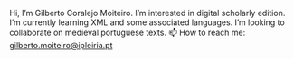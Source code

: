Hi, I’m Gilberto Coralejo Moiteiro. I’m interested in digital scholarly edition. I’m currently learning XML and some associated languages.
I’m looking to collaborate on medieval portuguese texts.
📫 How to reach me: gilberto.moiteiro@ipleiria.pt 

